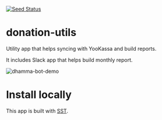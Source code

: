 [![Seed Status](https://api.seed.run/petr-reshetin/donation-utils/stages/prod/build_badge)](https://console.seed.run/petr-reshetin/donation-utils)

# donation-utils
Utility app that helps syncing with YooKassa and build reports.

It includes Slack app that helps build monthly report.

![dhamma-bot-demo](https://user-images.githubusercontent.com/4620130/229477372-44c82d25-4d87-4ab5-9813-834f9ae45ab2.gif)

# Install locally

This app is built with [SST](https://docs.sst.dev/).



